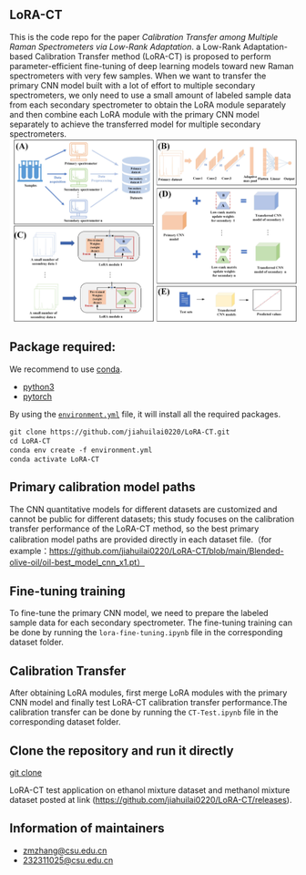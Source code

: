 ## LoRA-CT

This is the code repo for the paper *Calibration Transfer among Multiple Raman Spectrometers via Low-Rank Adaptation*. a Low-Rank Adaptation-based Calibration Transfer method (LoRA-CT) is proposed to perform parameter-efficient fine-tuning of deep learning models toward new Raman spectrometers with very few samples. When we want to transfer the primary CNN model built with a lot of effort to multiple secondary spectrometers, we only need to use a small amount of labeled sample data from each secondary spectrometer to obtain the LoRA module separately and then combine each LoRA module with the primary CNN model separately to achieve the transferred model for multiple secondary spectrometers.
<img src="workflow.jpg" width:100px >    


## Package required: 
We recommend to use [conda](https://conda.io/docs/user-guide/install/download.html).
- [python3](https://www.python.org/)
- [pytorch](https://pytorch.org/) 

By using the [`environment.yml`](https://github.com/jiahuilai0220/LoRA-CT/blob/master/environment.yml) file, it will install all the required packages.

    git clone https://github.com/jiahuilai0220/LoRA-CT.git
    cd LoRA-CT
    conda env create -f environment.yml
    conda activate LoRA-CT


## Primary calibration model paths
The CNN quantitative models for different datasets are customized and cannot be public for different datasets; this study focuses on the calibration transfer performance of the LoRA-CT method, so the best primary calibration model paths are provided directly in each dataset file.（for example：https://github.com/jiahuilai0220/LoRA-CT/blob/main/Blended-olive-oil/oil-best_model_cnn_x1.pt）

## Fine-tuning training
To fine-tune the primary CNN model, we need to prepare the labeled sample data for each secondary spectrometer. The fine-tuning training can be done by running the `lora-fine-tuning.ipynb` file in the corresponding dataset folder. 

## Calibration Transfer
After obtaining LoRA modules, first merge LoRA modules with the primary CNN model and finally test LoRA-CT calibration transfer performance.The calibration transfer can be done by running the `CT-Test.ipynb` file in the corresponding dataset folder. 


## Clone the repository and run it directly
[git clone](https://github.com/jiahuilai0220/LoRA-CT)


LoRA-CT test application on ethanol mixture dataset and methanol mixture dataset posted at link (https://github.com/jiahuilai0220/LoRA-CT/releases).


## Information of maintainers
- zmzhang@csu.edu.cn
- 232311025@csu.edu.cn